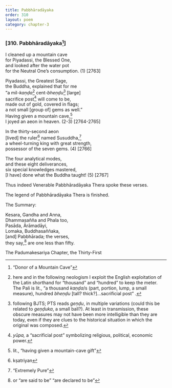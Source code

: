 ```yaml
---
title: Pabbhāradāyaka
order: 310
layout: poem
category: chapter-3
---
```


### \[310. Pabbhāradāyaka[^1]\]

I cleaned up a mountain cave  
for Piyadassi, the Blessed One,  
and looked after the water pot  
for the Neutral One’s consumption. (1) \[2763\]

Piyadassi, the Greatest Sage,  
the Buddha, explained that for me  
“a mil-*kaṇḍa*[^2] cent-*bheṇḍu*[^3] \[large\]  
sacrifice post[^4] will come to be,  
made out of gold, covered in flags;  
a not small \[group of\] gems as well.”  
Having given a mountain cave,[^5]  
I joyed an aeon in heaven. (2-3) \[2764-2765\]

In the thirty-second aeon  
\[lived\] the ruler[^6] named Susuddha,[^7]  
a wheel-turning king with great strength,  
possessor of the seven gems. (4) \[2766\]

The four analytical modes,  
and these eight deliverances,  
six special knowledges mastered,  
\[I have\] done what the Buddha taught! (5) \[2767\]

Thus indeed Venerable Pabbhāradāyaka Thera spoke these verses.

The legend of Pabbhāradāyaka Thera is finished.

The Summary:

Kesara, Gandha and Anna,  
Dhammasañña and Phala too,  
Pasāda, Ārāmadāyi,  
Lomaka, Buddhasaññaka,  
\[and\] Pabbhārada; the verses,  
they say,[^8] are one less than fifty.

The Padumakesariya Chapter, the Thirty-First

[^1]: “Donor of a Mountain Cave”

[^2]: here and in the following neologism I exploit the English exploitation of the Latin shorthand for “thousand” and “hundred” to keep the meter. The Pali is lit., “a thousand *kaṇḍa*/s (part, portion, lump, a small measure), hundred *bheṇḍu* \[tall? thick?\]…sacrificial post” .

[^3]: following BJTS; PTS reads *geṇḍu*, in multiple variations (could this be related to *geṇḍuka*, a small ball?). At least in transmission, these obscure measures may not have been more intelligible than they are today, even if they are clues to the historical situation in which the original was composed.

[^4]: *yūpa,* a “sacrificial post” symbolizing religious, political, economic power.

[^5]: lit., “having given a mountain-cave gift”

[^6]: kṣatriyan

[^7]: “Extremely Pure”

[^8]: or “are said to be” “are declared to be”
